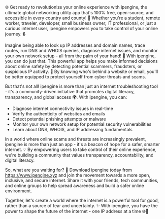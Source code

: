 🌐 Get ready to revolutionize your online experience with ipengine, the ultimate global networking utility app that's 100% free, open-source, and accessible in every country and county! 🎉 Whether you're a student, remote worker, traveler, developer, small business owner, IT professional, or just a curious internet user, ipengine empowers you to take control of your online journey. 🔒

Imagine being able to look up IP addresses and domain names, trace routes, run DNS and WHOIS queries, diagnose internet issues, and monitor your own network setup - all from the palm of your hand! 📱 With ipengine, you can do just that. This powerful app helps you make informed decisions about online safety by detecting potential scammers, fraudsters, or suspicious IP activity. 🔴 By knowing who's behind a website or email, you'll be better equipped to protect yourself from cyber threats and scams.

But that's not all! ipengine is more than just an internet troubleshooting tool - it's a community-driven initiative that promotes digital literacy, transparency, and global access 🌍. With ipengine, you can:

* Diagnose internet connectivity issues in real-time
* Verify the authenticity of websites and emails
* Detect potential phishing attempts or malware
* Monitor your own network setup for potential security vulnerabilities
* Learn about DNS, WHOIS, and IP addressing fundamentals

In a world where online scams and threats are increasingly prevalent, ipengine is more than just an app - it's a beacon of hope for a safer, smarter internet. 💡 By empowering users to take control of their online experience, we're building a community that values transparency, accountability, and digital literacy.

So, what are you waiting for? 🎉 Download ipengine today from https://www.ipengine.xyz and join the movement towards a more open, inclusive, and secure internet. Share it with your friends, tech communities, and online groups to help spread awareness and build a safer online environment.

Together, let's create a world where the internet is a powerful tool for good, rather than a source of fear and uncertainty. ✨ With ipengine, you have the power to shape the future of the internet - one IP address at a time 🌐🚀
